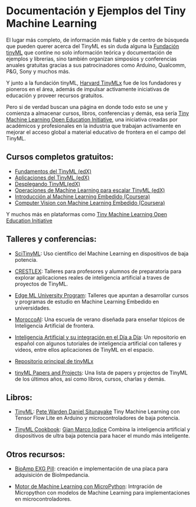 # Documentación y Ejemplos del Tiny Machine Learning

El lugar más completo, de información más fiable y de centro de búsqueda que pueden querer acerca del TinyML es sin duda alguna la [Fundación tinyML](https://www.tinyml.org/about/) que contine no solo información teórica y documentación de ejemplos y librerias, sino también organizan simposios y conferencias anuales gratuitas gracias a sus patrocinadores como Arduino, Qualcomm, P&G, Sony y muchos más.

Y junto a la fundación tinyML, [Harvard TinyMLx](https://pll.harvard.edu/course/fundamentals-tinyml) fue de los fundadores y pioneros en el área, además de impulsar activamente iniciativas de educación y proveer recursos gratuitos.

Pero si de verdad buscan una página en donde todo esto se une y comienza a almacenar cursos, libros, conferencias y demás, esa sería [Tiny Machine Learning Open Education Initiative](http://tinyml.seas.harvard.edu), una iniciativa creadas por académicos y profesionales en la industria que trabajan activamente en mejorar el acceso global a material educativo de frontera en el campo del TinyML.

## Cursos completos gratuitos:

- [Fundamentos del TinyML (edX)](https://www.edx.org/course/fundamentals-of-tinyml)
- [Aplicaciones del TinyML (edX)](https://www.edx.org/course/applications-of-tinyml)
- [Desplegando TinyML(edX)](https://www.edx.org/course/deploying-tinyml)
- [Operaciones de Machine Learning para escalar TinyML (edX)](https://www.edx.org/course/mlops-for-scaling-tinyml)
- [Introducción al Machine Learning Embedido (Coursera)](https://www.coursera.org/learn/introduction-to-embedded-machine-learning)
- [Computer Vision con Machine Learning Embedido (Coursera)](https://www.coursera.org/learn/computer-vision-with-embedded-machine-learning)

Y muchos más en plataformas como [Tiny Machine Learning Open Education Initiative](http://tinyml.seas.harvard.edu)

## Talleres y conferencias:

- [SciTinyML](http://tinyml.seas.harvard.edu/SciTinyML-21/):
Uso científico del Machine Learning en dispositivos de baja potencia.

- [CRESTLEX](http://tinyml.seas.harvard.edu/CRESTLEX3/): 
Talleres para profesores y alumnos de preparatoria para explorar aplicaciones reales de inteligencia artificial a traves de proyectos de TinyML.

- [Edge ML University Program](https://tinyml.seas.harvard.edu/EdgeMLUP-23/#:~:text=Edge%20ML%20University%20Program): 
Talleres que apuntan a desarrollar cursos y programas de estudio en Machine Learning Embedido en universidades.

- [MoroccoAI](https://summerschool.morocco.ai/aboutus): 
Una escuela de verano diseñada para enseñar tópicos de Inteligencia Artificial de frontera.

- [Inteligencia Artificial y su integración en el Día a Día](https://github.com/EdwinMarteZorrilla/tinyML-UTESA): 
Un repositorio en español con algunos tutoriales de inteligencia artificial con talleres y videos, entre ellos aplicaciones de TinyML en el espacio.

- [Repositorio principal de tinyMLx](https://github.com/tinyMLx)

- [tinyML Papers and Projects](https://github.com/gigwegbe/tinyml-papers-and-projects):
Una lista de papers y projectos de TinyML de los últimos años, así como libros, cursos, charlas y demás.

## Libros:

- [TinyML](https://tinymlbook.com/):
[Pete Warden Daniel Situnayake](https://petewarden.com/)
Tiny Machine Learning con Tensor Flow Lite en Arduino y microcontroladores de baja potencia.

- [TinyML Cookbook](https://www.packtpub.com/product/tinyml-cookbook/9781801814973):
[Gian Marco Iodice](https://www.linkedin.com/in/gian-marco-iodice-3183a9a1/)
Combina la inteligencia artificial y dispositivos de ultra baja potencia para hacer el mundo más inteligente.

## Otros recursos:

- [BioAmp EXG Pill](https://github.com/upsidedownlabs/BioAmp-EXG-Pill):
creación e implementación de una placa para adquisición de BioImpedancia.

- [Motor de Machine Learning con MicroPython](https://github.com/emlearn/emlearn-micropython):
Intrgración de Micropython con modelos de Machine Learning para implementaciones en microcontroladores.